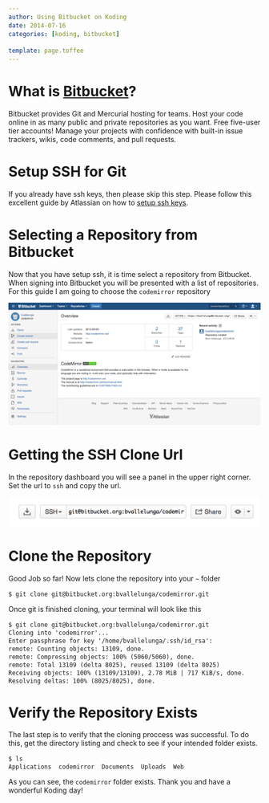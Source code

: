```yaml
---
author: Using Bitbucket on Koding
date: 2014-07-16
categories: [koding, bitbucket]

template: page.toffee
---
```


# What is [Bitbucket](https://bitbucket.org/)?

Bitbucket provides Git and Mercurial hosting for teams.
Host your code online in as many public and private repositories as you want. Free five-user tier accounts!
Manage your projects with confidence with built-in issue trackers, wikis, code comments, and pull requests.

# Setup SSH for Git

If you already have ssh keys, then please skip this step.
Please follow this excellent guide by Atlassian on how to [setup
ssh keys](https://confluence.atlassian.com/display/BITBUCKET/Set+up+SSH+for+Git). 


# Selecting a Repository from Bitbucket

Now that you have setup ssh, it is time select a repository from Bitbucket.
When signing into Bitbucket you will be presented with a list of repositories.
For this guide I am going to choose the `codemirror` repository

![codemirror](codemirror.png)


# Getting the SSH Clone Url

In the repository dashboard you will see a panel in the upper right corner.
Set the url to `ssh` and copy the url.

![ssh-url](ssh.png)


# Clone the Repository

Good Job so far! Now lets clone the repository into your `~` folder

```
$ git clone git@bitbucket.org:bvallelunga/codemirror.git
```

Once git is finished cloning, your terminal will look like this

```
$ git clone git@bitbucket.org:bvallelunga/codemirror.git
Cloning into 'codemirror'...
Enter passphrase for key '/home/bvallelunga/.ssh/id_rsa': 
remote: Counting objects: 13109, done.                                                                                                                                                                       
remote: Compressing objects: 100% (5060/5060), done.                                                                                                                                                         
remote: Total 13109 (delta 8025), reused 13109 (delta 8025)                                                                                                                                                  
Receiving objects: 100% (13109/13109), 2.78 MiB | 717 KiB/s, done.
Resolving deltas: 100% (8025/8025), done.
```

# Verify the Repository Exists

The last step is to verify that the cloning proccess was successful.
To do this, get the directory listing and check to see if your intended folder exists.

```
$ ls
Applications  codemirror  Documents  Uploads  Web
```

As you can see, the `codemirror` folder exists. Thank you and have a wonderful Koding day!
